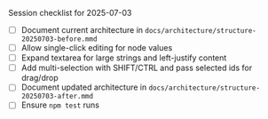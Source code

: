 Session checklist for 2025-07-03

- [ ] Document current architecture in `docs/architecture/structure-20250703-before.mmd`
- [ ] Allow single-click editing for node values
- [ ] Expand textarea for large strings and left-justify content
- [ ] Add multi-selection with SHIFT/CTRL and pass selected ids for drag/drop
- [ ] Document updated architecture in `docs/architecture/structure-20250703-after.mmd`
- [ ] Ensure `npm test` runs
